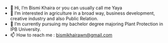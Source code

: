 - 👋 Hi, I’m Bismi Khaira or you can usually call me Yaya
- 👀 I’m interested in agriculture in a broad way, business development, creative industry and also Public Relation.
- 🌱 I’m currently pursuing my bachelor degree majoring Plant Protection in IPB University.
- 📫 How to reach me : bismikhairawn@gmail.com

<!---
BismiKhaira/BismiKhaira is a ✨ special ✨ repository because its `README.md` (this file) appears on your GitHub profile.
You can click the Preview link to take a look at your changes.
--->
